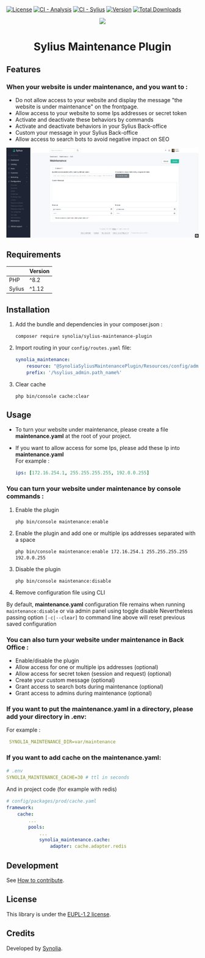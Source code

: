 [![License](https://badgen.net/github/license/synolia/SyliusMaintenancePlugin)](https://github.com/synolia/SyliusMaintenancePlugin/blob/master/LICENSE)
[![CI - Analysis](https://github.com/synolia/SyliusMaintenancePlugin/actions/workflows/analysis.yaml/badge.svg?branch=master)](https://github.com/synolia/SyliusMaintenancePlugin/actions/workflows/analysis.yaml)
[![CI - Sylius](https://github.com/synolia/SyliusMaintenancePlugin/actions/workflows/sylius.yaml/badge.svg?branch=master)](https://github.com/synolia/SyliusMaintenancePlugin/actions/workflows/sylius.yaml)
[![Version](https://badgen.net/github/tag/synolia/SyliusMaintenancePlugin?label=Version)](https://packagist.org/packages/synolia/sylius-maintenance-plugin)
[![Total Downloads](https://poser.pugx.org/synolia/sylius-maintenance-plugin/downloads)](https://packagist.org/packages/synolia/sylius-maintenance-plugin)

<p align="center">
    <a href="https://sylius.com" target="_blank">
        <img src="https://demo.sylius.com/assets/shop/img/logo.png" />
    </a>
</p>

<h1 align="center">Sylius Maintenance Plugin</h1>

## Features

### When your website is under maintenance, and you want to :

* Do not allow access to your website and display the message "the website is under maintenance" on the frontpage.
* Allow access to your website to some Ips addresses or secret token
* Activate and deactivate these behaviors by commands
* Activate and deactivate behaviors in your Sylius Back-office
* Custom your message in your Sylius Back-office
* Allow access to search bots to avoid negative impact on SEO

![Alt text](images/maintenance.png "maintenance_configure")

## Requirements

|        | Version |
|:-------|:--------|
| PHP    | ^8.2    |
| Sylius | ^1.12   |

## Installation

1. Add the bundle and dependencies in your composer.json :

    ``` shell   
    composer require synolia/sylius-maintenance-plugin
    ```

2. Import routing in your `config/routes.yaml` file:

    ``` yaml   
    synolia_maintenance:
        resource: "@SynoliaSyliusMaintenancePlugin/Resources/config/admin_routing.yaml"
        prefix: '/%sylius_admin.path_name%'
    ```

3. Clear cache

    ``` shell
    php bin/console cache:clear
    ```

## Usage

- To turn your website under maintenance, please create a file **maintenance.yaml** at the root of your project.
- If you want to allow access for some Ips, please add these Ip into **maintenance.yaml**   
  For example :

    ``` yaml   
    ips: [172.16.254.1, 255.255.255.255, 192.0.0.255]
    ```

### You can turn your website under maintenance by console commands :

1. Enable the plugin

    ``` shell
    php bin/console maintenance:enable
    ```
2. Enable the plugin and add one or multiple ips addresses separated with a space

    ``` shell
    php bin/console maintenance:enable 172.16.254.1 255.255.255.255 192.0.0.255
    ```
3. Disable the plugin

    ``` shell
    php bin/console maintenance:disable
    ```

4. Remove configuration file using CLI

By default, **maintenance.yaml** configuration file remains when running `maintenance:disable` or via admin panel using toggle disable
Nevertheless passing option `[-c|--clear]` to command line above will reset previous saved configuration

### You can also turn your website under maintenance in Back Office :

- Enable/disable the plugin
- Allow access for one or multiple ips addresses (optional)
- Allow access for secret token (session and request) (optional)
- Create your custom message (optional)
- Grant access to search bots during maintenance (optional)
- Grant access to admins during maintenance (optional)

### If you want to put the **maintenance.yaml** in a directory, please add your directory in .env:

For example :

``` yaml 
 SYNOLIA_MAINTENANCE_DIR=var/maintenance
```

### If you want to add cache on the **maintenance.yaml**:

``` yaml 
# .env
SYNOLIA_MAINTENANCE_CACHE=30 # ttl in seconds
```

And in project code (for example with redis)

``` yaml 
# config/packages/prod/cache.yaml
framework:
    cache:
        ...
        pools:
            ...
            synolia_maintenance.cache:
                adapter: cache.adapter.redis
```

## Development

See [How to contribute](CONTRIBUTING.md).

## License

This library is under the [EUPL-1.2 license](LICENSE).

## Credits

Developed by [Synolia](https://synolia.com/).
